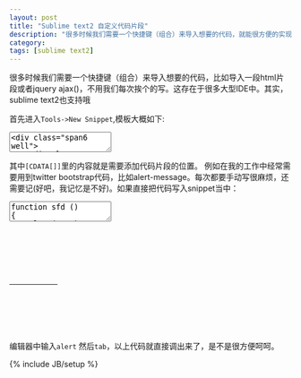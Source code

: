 ```yaml
---
layout: post
title: "Sublime text2 自定义代码片段"
description: "很多时候我们需要一个快捷键（组合）来导入想要的代码，就能很方便的实现一个片段功能，这存在于很多大型IDE中。其实，sublime text2也支持哦"
category: 
tags: [sublime text2]
---
```

很多时候我们需要一个快捷键（组合）来导入想要的代码，比如导入一段html片段或者jquery ajax()，不用我们每次挨个的写。这存在于很多大型IDE中。其实，sublime text2也支持哦

首先进入`Tools->New Snippet`,模板大概如下:
<textarea id="code" name="code">
<div class="span6 well">
	<div class="row">
		<div class="span1"><a href="#" class="thumbnail">
			<img src="{{ ASSET_PATH }}twitter/images/me.png" alt=""></a></div>
		<div class="span5">
			<address>
				<strong>luxury.</strong><br>
				上海浦东新区<br>
				<a href="https://github.com/symfonyluxury" target="_blank">Github</a>, 
				<a href="mailto:symfonyluxury@gmail.com">symfonyluxury@gmail.com</a>
			</address>
		</div>
	</div>
</textarea>

其中`[CDATA[]]`里的内容就是需要添加代码片段的位置。
例如在我的工作中经常需要用到twitter bootstrap代码，比如alert-message。每次都要手动写很麻烦，还需要记(好吧，我记忆是不好)。如果直接把代码写入snippet当中：

<textarea id="code" name="code">
function sfd ()
{
	alert(1212);
}
</textarea>

<pre>
	<code>
<div class="span6 well">
	<div class="row">
		<div class="span1"><a href="#" class="thumbnail">
			<img src="{{ ASSET_PATH }}twitter/images/me.png" alt=""></a></div>
		<div class="span5">
			<address>
	</code>
</pre>

编辑器中输入`alert` 然后`tab`，以上代码就直接调出来了，是不是很方便呵呵。

{% include JB/setup %}
